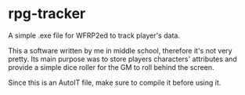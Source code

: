 # rpg-tracker
A simple .exe file for WFRP2ed to track player's data.

This a software written by me in middle school, therefore it's not very pretty. Its main purpose was to store players characters' attributes and provide a simple dice roller for the GM to roll behind the screen.

Since this is an AutoIT file, make sure to compile it before using it.

